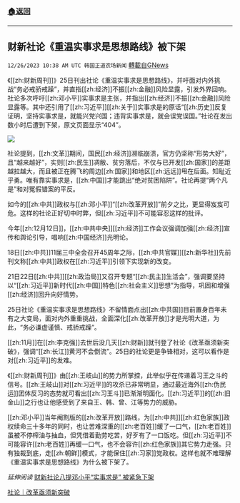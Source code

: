 ###  [:house:返回](README.md)
---


## 财新社论《重温实事求是思想路线》被下架
`12/26/2023 10:38 AM UTC 韩国正道农场新闻` [轉載自GNews](https://gnews.org/articles/2152740)

《[[zh:财新周刊]]》25日刊出社论《重温实事求是思想路线》，并吁面对内外挑战“务必戒骄戒躁”，并直指[[zh:经济]]不振[[zh:金融]]风险显露，引发外界回响。社论多次呼吁[[zh:邓小平]]实事求是主张，并指出[[zh:经济]]不振[[zh:金融]]风险显露等。其中还引用了[[zh:习近平]][[zh:关于]]实事求是的原话“[[zh:历史]]反复证明，坚持实事求是，就能兴党兴国；违背实事求是，就会误党误国。”社论在发出数小时后遭到下架，原文页面显示“404”。

![](ipfs://QmdvkXMEqsSWYqm8xubhfELQY1L2aWJpaQtjNqo9PVurTf?.png)

社论提到，[[zh:文革]]期间，国民[[zh:经济]]濒临崩溃，官方仍坚称“形势大好”，且“越来越好”，实则[[zh:民生]]凋敝、贫穷落后，不仅与已开发[[zh:国家]]的差距越拉越大，而且被正在腾飞的周边[[zh:国家]]和地区[[zh:远远]]甩在后面。知耻近乎勇。唯有靠实事求是，[[zh:中国]]才能跳出“绝对贫困陷阱”。社论再提“两个凡是”和对冤假错案的平反。

如今的[[zh:中共]]政权与[[zh:邓小平]]“[[zh:改革开放]]”前夕之比，更显得岌岌可危。这样的社论正好切中时弊，但[[zh:习近平]]不可能容忍这样的批评。

今年[[zh:12月12日]]，[[zh:中共中央]][[zh:经济]]工作会议强调加强[[zh:经济]]宣传和舆论引导，唱响[[zh:中国经济]]光明论。

18日[[zh:中共]]11届三中全会召开45周年之际，[[zh:中共官媒]][[zh:新华社]]先前刊文称[[zh:中共]]政权在[[zh:习近平]]引领下实现新的改变。

21日22日[[zh:中共]][[zh:政治局]]又召开专题“[[zh:民主]]生活会”，强调要坚持以“[[zh:习近平]]新时代[[zh:中国]]特色[[zh:社会主义]]思想”为指导，巩固和增强[[zh:经济]]回升向好情势。

25日社论《重温实事求是思想路线》不留情面点出[[zh:中共国]]目前置身百年未有之大变局，面对内外重重挑战，全面深化[[zh:改革开放]]才是光明大道，为此，“务必谦虚谨慎、戒骄戒躁”。

[[zh:11月]]在[[zh:李克强]]去世后没几天[[zh:财新]]就刊登了社论《改革亟须新突破》，强调“[[zh:长江]]黄河不会倒流”。25日的社论更是争锋相对，这可以看作是对[[zh:习近平]]的发难。

《[[zh:财新周刊]]》由[[zh:王岐山]]的势力所掌控，此举似乎在传递着习王之斗的信号。[[zh:王岐山]]对[[zh:习近平]]的攻杀已非常明显，通过最近海外[[zh:伪民运]]团体反习的态势就可看出[[zh:习王斗]]已渐渐明面化。[[zh:习近平]]的[[zh:旧金山]]之行也让他感受到了来自王、韩、曾、江等势力的威胁。

[[zh:邓小平]]当年阉割版的[[zh:改革开放]]路线，为[[zh:中共]][[zh:红色家族]]政权续命三十多年的同时，也让苦难深重的[[zh:老百姓]]缓了一口气，[[zh:老百姓]]虽被不停榨油与抽血，但凭借着勤劳吃苦，好歹有了一口饭吃。但[[zh:习近平]]不可能容许[[zh:老百姓]]再缓一口气，也不会容许[[zh:红色家族]]其它势力走强。只有独裁到底，走[[zh:朝鲜]]模式，才能保住[[zh:习家]]党政权。这样也就不难理解《重温实事求是思想路线》为什么被下架了。

*延伸阅读*
[财新社论八提邓小平“实事求是” 被紧急下架](https://www.rfa.org/mandarin/yataibaodao/zhengzhi/gt1-12262023021052.html)

[社论｜改革亟须新突破](https://weekly.caixin.com/2023-11-04/102124637.html)
